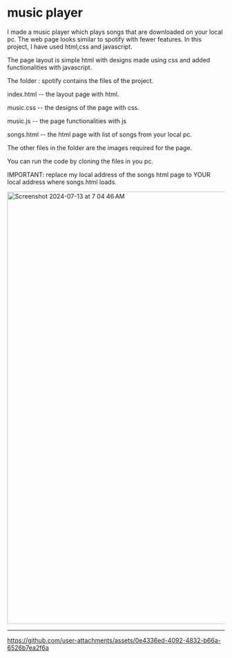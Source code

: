 # music player

I made a music player which plays songs that are downloaded on your local pc. The web page looks similar to spotify with fewer features. 
In this project, I have used html,css and javascript.

The page layout is simple html with designs made using css and added functionalities with javascript.

The folder : spotify contains the files of the project. 

index.html -- the layout page with html. 

music.css -- the designs of the page with css. 

music.js -- the page functionalities with js

songs.html -- the html page with list of songs from your local pc. 

The other files in the folder are the images required for the page. 

You can run the code by cloning the files in you pc. 

IMPORTANT: replace my local address of the songs html page to YOUR local address where songs.html loads. 

<img height="1000" alt="Screenshot 2024-07-13 at 7 04 46 AM" src="https://github.com/user-attachments/assets/4b94df65-9993-4266-b0e6-cb81856f53a5">

----------------------------------------------------------------------------------------------------------------------------------------------------------------------------------------
https://github.com/user-attachments/assets/0e4336ed-4092-4832-b66a-6526b7ea2f6a


